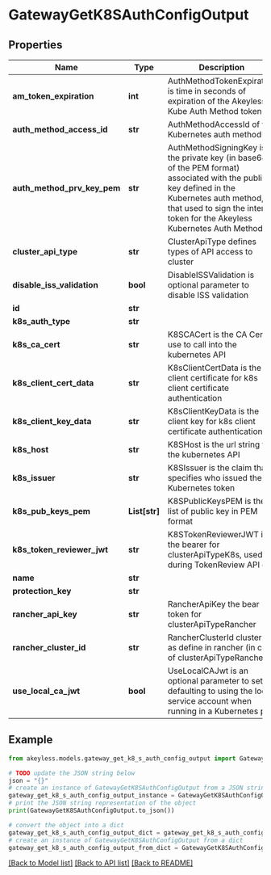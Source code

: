 # GatewayGetK8SAuthConfigOutput


## Properties

Name | Type | Description | Notes
------------ | ------------- | ------------- | -------------
**am_token_expiration** | **int** | AuthMethodTokenExpiration is time in seconds of expiration of the Akeyless Kube Auth Method token | [optional] 
**auth_method_access_id** | **str** | AuthMethodAccessId of the Kubernetes auth method | [optional] 
**auth_method_prv_key_pem** | **str** | AuthMethodSigningKey is the private key (in base64 of the PEM format) associated with the public key defined in the Kubernetes auth method, that used to sign the internal token for the Akeyless Kubernetes Auth Method | [optional] 
**cluster_api_type** | **str** | ClusterApiType defines types of API access to cluster | [optional] 
**disable_iss_validation** | **bool** | DisableISSValidation is optional parameter to disable ISS validation | [optional] 
**id** | **str** |  | [optional] 
**k8s_auth_type** | **str** |  | [optional] 
**k8s_ca_cert** | **str** | K8SCACert is the CA Cert to use to call into the kubernetes API | [optional] 
**k8s_client_cert_data** | **str** | K8sClientCertData is the client certificate for k8s client certificate authentication | [optional] 
**k8s_client_key_data** | **str** | K8sClientKeyData is the client key for k8s client certificate authentication | [optional] 
**k8s_host** | **str** | K8SHost is the url string for the kubernetes API | [optional] 
**k8s_issuer** | **str** | K8SIssuer is the claim that specifies who issued the Kubernetes token | [optional] 
**k8s_pub_keys_pem** | **List[str]** | K8SPublicKeysPEM is the list of public key in PEM format | [optional] 
**k8s_token_reviewer_jwt** | **str** | K8STokenReviewerJWT is the bearer for clusterApiTypeK8s, used during TokenReview API call | [optional] 
**name** | **str** |  | [optional] 
**protection_key** | **str** |  | [optional] 
**rancher_api_key** | **str** | RancherApiKey the bear token for clusterApiTypeRancher | [optional] 
**rancher_cluster_id** | **str** | RancherClusterId cluster id as define in rancher (in case of clusterApiTypeRancher) | [optional] 
**use_local_ca_jwt** | **bool** | UseLocalCAJwt is an optional parameter to set defaulting to using the local service account when running in a Kubernetes pod | [optional] 

## Example

```python
from akeyless.models.gateway_get_k8_s_auth_config_output import GatewayGetK8SAuthConfigOutput

# TODO update the JSON string below
json = "{}"
# create an instance of GatewayGetK8SAuthConfigOutput from a JSON string
gateway_get_k8_s_auth_config_output_instance = GatewayGetK8SAuthConfigOutput.from_json(json)
# print the JSON string representation of the object
print(GatewayGetK8SAuthConfigOutput.to_json())

# convert the object into a dict
gateway_get_k8_s_auth_config_output_dict = gateway_get_k8_s_auth_config_output_instance.to_dict()
# create an instance of GatewayGetK8SAuthConfigOutput from a dict
gateway_get_k8_s_auth_config_output_from_dict = GatewayGetK8SAuthConfigOutput.from_dict(gateway_get_k8_s_auth_config_output_dict)
```
[[Back to Model list]](../README.md#documentation-for-models) [[Back to API list]](../README.md#documentation-for-api-endpoints) [[Back to README]](../README.md)



